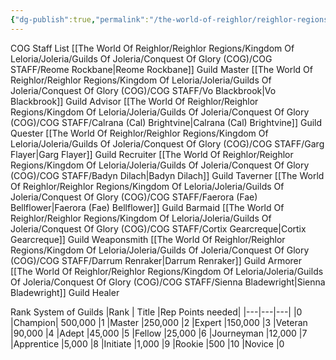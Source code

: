 ```yaml
---
{"dg-publish":true,"permalink":"/the-world-of-reighlor/reighlor-regions/kingdom-of-leloria/joleria/guilds-of-joleria/conquest-of-glory-cog/conquest-of-glory/"}
---
```


COG Staff List
[[The World Of Reighlor/Reighlor Regions/Kingdom Of Leloria/Joleria/Guilds Of Joleria/Conquest Of Glory (COG)/COG STAFF/Reome Rockbane\|Reome Rockbane]] Guild Master
[[The World Of Reighlor/Reighlor Regions/Kingdom Of Leloria/Joleria/Guilds Of Joleria/Conquest Of Glory (COG)/COG STAFF/Vo Blackbrook\|Vo Blackbrook]] Guild Advisor 
[[The World Of Reighlor/Reighlor Regions/Kingdom Of Leloria/Joleria/Guilds Of Joleria/Conquest Of Glory (COG)/COG STAFF/Calrana (Cal) Brightvine\|Calrana (Cal) Brightvine]] Guild Quester 
[[The World Of Reighlor/Reighlor Regions/Kingdom Of Leloria/Joleria/Guilds Of Joleria/Conquest Of Glory (COG)/COG STAFF/Garg Flayer\|Garg Flayer]] Guild Recruiter 
[[The World Of Reighlor/Reighlor Regions/Kingdom Of Leloria/Joleria/Guilds Of Joleria/Conquest Of Glory (COG)/COG STAFF/Badyn Dilach\|Badyn Dilach]] Guild Taverner 
[[The World Of Reighlor/Reighlor Regions/Kingdom Of Leloria/Joleria/Guilds Of Joleria/Conquest Of Glory (COG)/COG STAFF/Faerora (Fae) Bellflower\|Faerora (Fae) Bellflower]] Guild Barmaid 
[[The World Of Reighlor/Reighlor Regions/Kingdom Of Leloria/Joleria/Guilds Of Joleria/Conquest Of Glory (COG)/COG STAFF/Cortix Gearcreque\|Cortix Gearcreque]] Guild Weaponsmith
[[The World Of Reighlor/Reighlor Regions/Kingdom Of Leloria/Joleria/Guilds Of Joleria/Conquest Of Glory (COG)/COG STAFF/Darrum Renraker\|Darrum Renraker]] Guild Armorer
[[The World Of Reighlor/Reighlor Regions/Kingdom Of Leloria/Joleria/Guilds Of Joleria/Conquest Of Glory (COG)/COG STAFF/Sienna Bladewright\|Sienna Bladewright]] Guild Healer 


Rank System of Guilds 
|Rank | Title |Rep Points needed|
|---|---|---|
|0	|Champion|	500,000
|1	|Master	|250,000
|2	|Expert	|150,000
|3	|Veteran	|90,000
|4	|Adept	|45,000
|5 |Fellow	|25,000
|6	|Journeyman	|12,000
|7	|Apprentice	|5,000
|8	|Initiate	|1,000
|9	|Rookie	|500
|10  |Novice	|0

